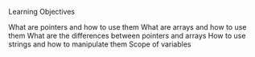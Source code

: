 Learning Objectives

What are pointers and how to use them
What are arrays and how to use them
What are the differences between pointers and arrays
How to use strings and how to manipulate them
Scope of variables
